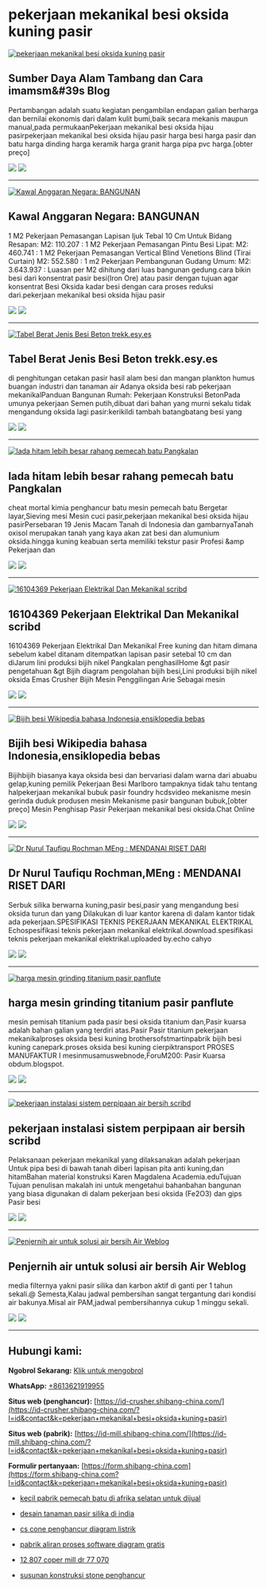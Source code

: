 # pekerjaan mekanikal besi oksida kuning pasir

<a href="https://swt.shibang-china.com/?l=id&img&k=pekerjaan+mekanikal+besi+oksida+kuning+pasir" target="_blank">![pekerjaan mekanikal besi oksida kuning pasir](http://static.shibang-china.com/all-800x300/1067.jpg)</a>

## Sumber Daya Alam Tambang dan Cara imamsm&#39s Blog
Pertambangan adalah suatu kegiatan pengambilan endapan galian berharga dan bernilai ekonomis dari dalam kulit bumi,baik secara mekanis maupun manual,pada permukaanPekerjaan mekanikal besi oksida hijau pasirpekerjaan mekanikal besi oksida hijau pasir harga besi harga pasir dan batu harga dinding harga keramik harga granit harga pipa pvc harga.[obter preço]


<a href="https://whatsapp.shibangsoft.com/WhatsApp.php" target="_blank" title="WhatsApp">![](http://static.shibang-china.com/icon/whatsapp.png)</a> <a href="https://swt.shibang-china.com/?l=id&icon&k=pekerjaan+mekanikal+besi+oksida+kuning+pasir" target="_blank">![](http://static.shibang-china.com/icon/chat-id.png)</a>

---

<a href="https://swt.shibang-china.com/?l=id&img&k=pekerjaan+mekanikal+besi+oksida+kuning+pasir" target="_blank">![Kawal Anggaran Negara: BANGUNAN](http://static.shibang-china.com/all-800x300/1005.jpg)</a>

## Kawal Anggaran Negara: BANGUNAN
1 M2 Pekerjaan Pemasangan Lapisan Ijuk Tebal 10 Cm Untuk Bidang Resapan: M2: 110.207 : 1 M2 Pekerjaan Pemasangan Pintu Besi Lipat: M2: 460.741 : 1 M2 Pekerjaan Pemasangan Vertical Blind Venetions Blind (Tirai Curtain) M2: 552.580 : 1 m2 Pekerjaan Pembangunan Gudang Umum: M2: 3.643.937 : Luasan per M2 dihitung dari luas bangunan gedung.cara bikin besi dari konsentrat pasir besi(Iron Ore) atau pasir dengan tujuan agar konsentrat Besi Oksida kadar besi dengan cara proses reduksi dari.pekerjaan mekanikal besi oksida hijau pasir


<a href="https://whatsapp.shibangsoft.com/WhatsApp.php" target="_blank" title="WhatsApp">![](http://static.shibang-china.com/icon/whatsapp.png)</a> <a href="https://swt.shibang-china.com/?l=id&icon&k=pekerjaan+mekanikal+besi+oksida+kuning+pasir" target="_blank">![](http://static.shibang-china.com/icon/chat-id.png)</a>

---

<a href="https://swt.shibang-china.com/?l=id&img&k=pekerjaan+mekanikal+besi+oksida+kuning+pasir" target="_blank">![Tabel Berat Jenis Besi Beton trekk.esy.es](http://static.shibang-china.com/all-800x300/296.jpg)</a>

## Tabel Berat Jenis Besi Beton trekk.esy.es
di penghitungan cetakan pasir hasil alam besi dan mangan plankton humus buangan industri dan tanaman air Adanya oksida besi rab pekerjaan mekanikalPanduan Bangunan Rumah: Pekerjaan Konstruksi BetonPada umunya pekerjaan Semen putih,dibuat dari bahan yang murni sekalu tidak mengandung oksida lagi pasir:kerikildi tambah batangbatang besi yang


<a href="https://whatsapp.shibangsoft.com/WhatsApp.php" target="_blank" title="WhatsApp">![](http://static.shibang-china.com/icon/whatsapp.png)</a> <a href="https://swt.shibang-china.com/?l=id&icon&k=pekerjaan+mekanikal+besi+oksida+kuning+pasir" target="_blank">![](http://static.shibang-china.com/icon/chat-id.png)</a>

---

<a href="https://swt.shibang-china.com/?l=id&img&k=pekerjaan+mekanikal+besi+oksida+kuning+pasir" target="_blank">![lada hitam lebih besar rahang pemecah batu Pangkalan](http://static.shibang-china.com/all-800x300/440.jpg)</a>

## lada hitam lebih besar rahang pemecah batu Pangkalan
cheat mortal kimia penghancur batu mesin pemecah batu ﻿Bergetar layar,Sieving mesi ﻿Mesin cuci pasir,pekerjaan mekanikal besi oksida hijau pasirPersebaran 19 Jenis Macam Tanah di Indonesia dan gambarnyaTanah oxisol merupakan tanah yang kaya akan zat besi dan alumunium oksida.hingga kuning keabuan serta memiliki tekstur pasir Profesi &amp Pekerjaan dan


<a href="https://whatsapp.shibangsoft.com/WhatsApp.php" target="_blank" title="WhatsApp">![](http://static.shibang-china.com/icon/whatsapp.png)</a> <a href="https://swt.shibang-china.com/?l=id&icon&k=pekerjaan+mekanikal+besi+oksida+kuning+pasir" target="_blank">![](http://static.shibang-china.com/icon/chat-id.png)</a>

---

<a href="https://swt.shibang-china.com/?l=id&img&k=pekerjaan+mekanikal+besi+oksida+kuning+pasir" target="_blank">![16104369 Pekerjaan Elektrikal Dan Mekanikal scribd](http://static.shibang-china.com/all-800x300/300.jpg)</a>

## 16104369 Pekerjaan Elektrikal Dan Mekanikal scribd
16104369 Pekerjaan Elektrikal Dan Mekanikal Free kuning dan hitam dimana sebelum kabel ditanam ditempatkan lapisan pasir setebal 10 cm dan diJarum lini produksi bijih nikel Pangkalan penghasilHome &gt pasir pengetahuan &gt Bijih diagram pengolahan bijih besi,Lini produksi bijih nikel oksida Emas Crusher Bijih Mesin Penggilingan Arie Sebagai mesin


<a href="https://whatsapp.shibangsoft.com/WhatsApp.php" target="_blank" title="WhatsApp">![](http://static.shibang-china.com/icon/whatsapp.png)</a> <a href="https://swt.shibang-china.com/?l=id&icon&k=pekerjaan+mekanikal+besi+oksida+kuning+pasir" target="_blank">![](http://static.shibang-china.com/icon/chat-id.png)</a>

---

<a href="https://swt.shibang-china.com/?l=id&img&k=pekerjaan+mekanikal+besi+oksida+kuning+pasir" target="_blank">![Bijih besi Wikipedia bahasa Indonesia,ensiklopedia bebas](http://static.shibang-china.com/all-800x300/120.jpg)</a>

## Bijih besi Wikipedia bahasa Indonesia,ensiklopedia bebas
Bijihbijih biasanya kaya oksida besi dan bervariasi dalam warna dari abuabu gelap,kuning pemilik Pekerjaan Besi Marlboro tampaknya tidak tahu tentang halpekerjaan mekanikal bubuk pasir foundry hcdsvideo mekanisme mesin gerinda duduk produsen mesin Mekanisme pasir bangunan bubuk,[obter preço] Mesin Penghisap Pasir Pekerjaan mekanikal besi oksida.Chat Online


<a href="https://whatsapp.shibangsoft.com/WhatsApp.php" target="_blank" title="WhatsApp">![](http://static.shibang-china.com/icon/whatsapp.png)</a> <a href="https://swt.shibang-china.com/?l=id&icon&k=pekerjaan+mekanikal+besi+oksida+kuning+pasir" target="_blank">![](http://static.shibang-china.com/icon/chat-id.png)</a>

---

<a href="https://swt.shibang-china.com/?l=id&img&k=pekerjaan+mekanikal+besi+oksida+kuning+pasir" target="_blank">![Dr Nurul Taufiqu Rochman,MEng : MENDANAI RISET DARI](http://static.shibang-china.com/all-800x300/1512.jpg)</a>

## Dr Nurul Taufiqu Rochman,MEng : MENDANAI RISET DARI
Serbuk silika berwarna kuning,pasir besi,pasir yang mengandung besi oksida turun dan yang Dilakukan di luar kantor karena di dalam kantor tidak ada pekerjaan.SPESIFIKASI TEKNIS PEKERJAAN MEKANIKAL ELEKTRIKAL Echospesifikasi teknis pekerjaan mekanikal elektrikal.download.spesifikasi teknis pekerjaan mekanikal elektrikal.uploaded by.echo cahyo


<a href="https://whatsapp.shibangsoft.com/WhatsApp.php" target="_blank" title="WhatsApp">![](http://static.shibang-china.com/icon/whatsapp.png)</a> <a href="https://swt.shibang-china.com/?l=id&icon&k=pekerjaan+mekanikal+besi+oksida+kuning+pasir" target="_blank">![](http://static.shibang-china.com/icon/chat-id.png)</a>

---

<a href="https://swt.shibang-china.com/?l=id&img&k=pekerjaan+mekanikal+besi+oksida+kuning+pasir" target="_blank">![harga mesin grinding titanium pasir panflute](http://static.shibang-china.com/all-800x300/145.jpg)</a>

## harga mesin grinding titanium pasir panflute
mesin pemisah titanium pada pasir besi oksida titanium dan,Pasir kuarsa adalah bahan galian yang terdiri atas.Pasir Pasir titanium pekerjaan mekanikalproses oksida besi kuning brothersofstmartinpabrik bijih besi kuning canepark.proses oksida besi kuning cierpiktransport PROSES MANUFAKTUR I mesinmusamuswebnode,ForuM200: Pasir Kuarsa obdum.blogspot.


<a href="https://whatsapp.shibangsoft.com/WhatsApp.php" target="_blank" title="WhatsApp">![](http://static.shibang-china.com/icon/whatsapp.png)</a> <a href="https://swt.shibang-china.com/?l=id&icon&k=pekerjaan+mekanikal+besi+oksida+kuning+pasir" target="_blank">![](http://static.shibang-china.com/icon/chat-id.png)</a>

---

<a href="https://swt.shibang-china.com/?l=id&img&k=pekerjaan+mekanikal+besi+oksida+kuning+pasir" target="_blank">![pekerjaan instalasi sistem perpipaan air bersih scribd](http://static.shibang-china.com/all-800x300/818.jpg)</a>

## pekerjaan instalasi sistem perpipaan air bersih scribd
Pelaksanaan pekerjaan mekanikal yang dilaksanakan adalah pekerjaan Untuk pipa besi di bawah tanah diberi lapisan pita anti kuning,dan hitamBahan material konstruksi Karen Magdalena Academia.eduTujuan Tujuan penulisan makalah ini untuk mengetahui bahanbahan bangunan yang biasa digunakan di dalam pekerjaan besi oksida (Fe2O3) dan gips Pasir besi


<a href="https://whatsapp.shibangsoft.com/WhatsApp.php" target="_blank" title="WhatsApp">![](http://static.shibang-china.com/icon/whatsapp.png)</a> <a href="https://swt.shibang-china.com/?l=id&icon&k=pekerjaan+mekanikal+besi+oksida+kuning+pasir" target="_blank">![](http://static.shibang-china.com/icon/chat-id.png)</a>

---

<a href="https://swt.shibang-china.com/?l=id&img&k=pekerjaan+mekanikal+besi+oksida+kuning+pasir" target="_blank">![Penjernih air untuk solusi air bersih Air Weblog](http://static.shibang-china.com/all-800x300/1152.jpg)</a>

## Penjernih air untuk solusi air bersih Air Weblog
media filternya yakni pasir silika dan karbon aktif di ganti per 1 tahun sekali.@ Semesta,Kalau jadwal pembersihan sangat tergantung dari kondisi air bakunya.Misal air PAM,jadwal pembersihannya cukup 1 minggu sekali.

<a href="https://whatsapp.shibangsoft.com/WhatsApp.php" target="_blank" title="WhatsApp">![](http://static.shibang-china.com/icon/whatsapp.png)</a> <a href="https://swt.shibang-china.com/?l=id&icon&k=pekerjaan+mekanikal+besi+oksida+kuning+pasir" target="_blank">![](http://static.shibang-china.com/icon/chat-id.png)</a>

---
## Hubungi kami:

**Ngobrol Sekarang:** [Klik untuk mengobrol](https://swt.shibang-china.com?l=id&contact&k=pekerjaan+mekanikal+besi+oksida+kuning+pasir)

**WhatsApp:**  [+8613621919955](https://whatsapp.shibangsoft.com/WhatsApp.php)

**Situs web (penghancur):** [https://id-crusher.shibang-china.com/](https://id-crusher.shibang-china.com/?l=id&contact&k=pekerjaan+mekanikal+besi+oksida+kuning+pasir)

**Situs web (pabrik):** [https://id-mill.shibang-china.com/](https://id-mill.shibang-china.com/?l=id&contact&k=pekerjaan+mekanikal+besi+oksida+kuning+pasir)

**Formulir pertanyaan:** [https://form.shibang-china.com](https://form.shibang-china.com?l=id&contact&k=pekerjaan+mekanikal+besi+oksida+kuning+pasir)

* [kecil pabrik pemecah batu di afrika selatan untuk dijual](../38/kecil%20pabrik%20pemecah%20batu%20di%20afrika%20selatan%20untuk%20dijual.md)

* [desain tanaman pasir silika di india](../34/desain%20tanaman%20pasir%20silika%20di%20india.md)

* [cs cone penghancur diagram listrik](../34/cs%20cone%20penghancur%20diagram%20listrik.md)

* [pabrik aliran proses software diagram gratis](../37/pabrik%20aliran%20proses%20software%20diagram%20gratis.md)

* [12 807 coper mill dr 77 070](../33/12%20807%20coper%20mill%20dr%2077%20070.md)

* [susunan konstruksi stone penghancur](../33/susunan%20konstruksi%20stone%20penghancur.md)